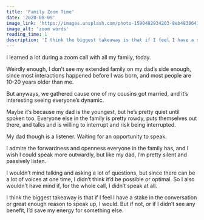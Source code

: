 ```yaml
---
title: 'Family Zoom Time'
date: '2020-08-09'
image_link: 'https://images.unsplash.com/photo-1590482934203-8eb4838643ce?ixlib=rb-1.2.1&ixid=eyJhcHBfaWQiOjEyMDd9&auto=format&fit=crop&w=700&q=60'
image_alt: 'zoom words'
reading_time: 1
description: 'I think the biggest takeaway is that if I feel I have a stake in the conversation or great enough reason to speak up, I would...'
---
```



I learned a lot during a zoom call with all my family, today.

Weirdly enough, I don’t see my extended family on my dad’s side enough, since most interactions happened before I was born, and most people are 10-20 years older than me.

But anyways, we gathered cause one of my cousins got married, and it’s interesting seeing everyone’s dynamic.

Maybe it’s because my dad is the youngest, but he’s pretty quiet until spoken too. Everyone else in the family is pretty rowdy, puts themselves out there, and talks and is willing to interrupt and risk being interrupted.

My dad though is a listener. Waiting for an opportunity to speak.

I admire the forwardness and openness everyone in the family has, and I wish I could speak more outwardly, but like my dad, I’m pretty silent and passively listen.

I wouldn’t mind talking and asking a lot of questions, but since there can be a lot of voices at one time, I didn’t think it’d be possible or optimal. So I also wouldn’t have mind if, for the whole call, I didn’t speak at all.

I think the biggest takeaway is that if I feel I have a stake in the conversation or great enough reason to speak up, I would. But if not, or if I didn’t see any benefit, I’d save my energy for something else.